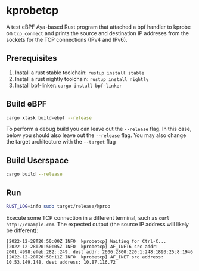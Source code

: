 # kprobetcp
A test eBPF Aya-based Rust program that attached a bpf handler to kprobe on `tcp_connect`
and prints the source and destination IP addreses from the sockets for the TCP connections (IPv4 and IPv6).

## Prerequisites

1. Install a rust stable toolchain: `rustup install stable`
1. Install a rust nightly toolchain: `rustup install nightly`
1. Install bpf-linker: `cargo install bpf-linker`

## Build eBPF

```bash
cargo xtask build-ebpf --release
```

To perform a debug build you can leave out the `--release` flag.
In this case, below you should also leave out the `--release` flag.
You may also change the target architecture with the `--target` flag

## Build Userspace

```bash
cargo build --release
```

## Run

```bash
RUST_LOG=info sudo target/release/kprob
```
Execute some TCP connection in a different terminal, such as `curl http://example.com`.  The expected output (the source IP address will likely be different):
```
[2022-12-28T20:50:00Z INFO  kprobetcp] Waiting for Ctrl-C...
[2022-12-28T20:50:05Z INFO  kprobetcp] AF_INET6 src addr: 2001:4998:efeb:282::249, dest addr: 2606:2800:220:1:248:1893:25c8:1946
[2022-12-28T20:50:11Z INFO  kprobetcp] AF_INET src address: 10.53.149.148, dest address: 10.87.116.72
```
